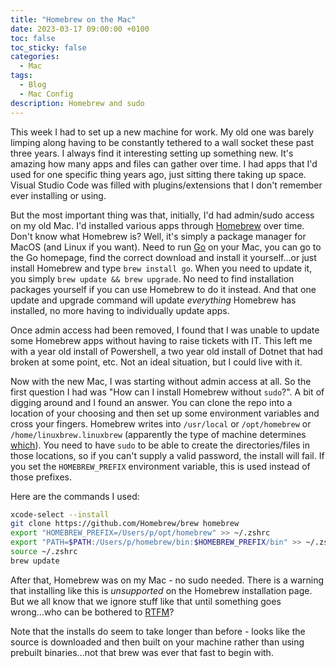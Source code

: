 ```yaml
---
title: "Homebrew on the Mac"
date: 2023-03-17 09:00:00 +0100
toc: false
toc_sticky: false
categories:
  - Mac
tags:
  - Blog
  - Mac Config
description: Homebrew and sudo
---
```

This week I had to set up a new machine for work. My old one was barely limping along having to be constantly tethered to a wall socket these past three years. I always find it interesting setting up something new. It's amazing how many apps and files can gather over time. I had apps that I'd used for one specific thing years ago, just sitting there taking up space. Visual Studio Code was filled with plugins/extensions that I don't remember ever installing or using.

But the most important thing was that, initially, I'd had admin/sudo access on my old Mac. I'd installed various apps through [Homebrew](https://brew.sh/) over time. Don't know what Homebrew is? Well, it's simply a package manager for MacOS (and Linux if you want). Need to run [Go](https://go.dev/) on your Mac, you can go to the Go homepage, find the correct download and install it yourself...or just install Homebrew and type `brew install go`. When you need to update it, you simply `brew update && brew upgrade`. No need to find installation packages yourself if you can use Homebrew to do it instead. And that one update and upgrade command will update *everything* Homebrew has installed, no more having to individually update apps.

Once admin access had been removed, I found that I was unable to update some Homebrew apps without having to raise tickets with IT. This left me with a year old install of Powershell, a two year old install of Dotnet that had broken at some point, etc. Not an ideal situation, but I could live with it.

Now with the new Mac, I was starting without admin access at all. So the first question I had was "How can I install Homebrew without `sudo`?". A bit of digging around and I found an answer. You can clone the repo into a location of your choosing and then set up some environment variables and cross your fingers. Homebrew writes into `/usr/local` or `/opt/homebrew` or `/home/linuxbrew.linuxbrew` (apparently the type of machine determines [which](https://docs.brew.sh/Installation#installation)). You need to have `sudo` to be able to create the directories/files in those locations, so if you can't supply a valid password, the install will fail. If you set the `HOMEBREW_PREFIX` environment variable, this is used instead of those prefixes.

Here are the commands I used:

```bash
xcode-select --install
git clone https://github.com/Homebrew/brew homebrew
export "HOMEBREW_PREFIX=/Users/p/opt/homebrew" >> ~/.zshrc
export "PATH=$PATH:/Users/p/homebrew/bin:$HOMEBREW_PREFIX/bin" >> ~/.zshrc
source ~/.zshrc
brew update
```
After that, Homebrew was on my Mac - no sudo needed. There is a warning that installing like this is *unsupported* on the Homebrew installation page. But we all know that we ignore stuff like that until something goes wrong...who can be bothered to [RTFM](https://en.wikipedia.org/wiki/RTFM#:~:text=RTFM%20is%20an%20initialism%20and,forum%2C%20software%20documentation%20or%20FAQ.)?

Note that the installs do seem to take longer than before - looks like the source is downloaded and then built on your machine rather than using prebuilt binaries...not that brew was ever that fast to begin with.